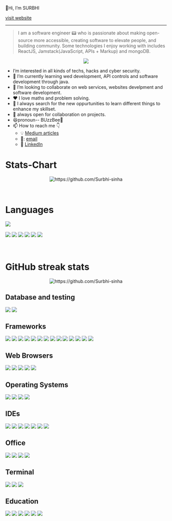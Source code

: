  👋Hi, I’m SURBHI
 
 [visit website](https://surbhi-sinha.github.io/)
 
 ---
 > I am a software engineer 📟 who is passionate about making open-source more accessible, creating software to elevate people, and building community. Some technologies I enjoy working with includes ReactJS, Jamstack(JavaScript, APIs + Markup) and mongoDB. 
 
 <p align="center"> <img src="INTRO.gif"> </p>



- I’m interested in all kinds of techs, hacks and cyber security.
- 🌱 I’m currently learning wed development, API controls and software development through java.
- 💞️ I’m looking to collaborate on web services, websites develpment and software development.
- :heart: I love maths and problem solving.
- :eyes: I always search for the new oppurtunities to learn different things to enhance my skillset.
- :handshake: always open for collaboration on projects.
- :satisfied:pronoun-- BUzzBee:honeybee:
- 📫 How to reach me :point_down:
  - :bulb: [Medium articles](https://www.quora.com/profile/Surbhi-367)
  - 📧: [email](astsurbhisinha@gmail.com)
  - :office: [LinkedIn](https://www.linkedin.com/in/surbhi-sinha-554902176/)

<!---
Surbhi-sinha/Surbhi-sinha is a ✨ special ✨ repository because its `README.md` (this file) appears on your GitHub profile.
You can click the Preview link to take a look at your changes.
--->
<h1>Stats-Chart</h1>
<p align="center">
 <img src="https://github-readme-stats.vercel.app/api?username=Surbhi-sinha&count_private=true&show_icons=true&theme=tokyonight&hide_border=true&locale=en"
    alt="https://github.com/Surbhi-sinha" />
</p>
<br>

<h1>Languages</h1>

 <a href="https://github.com/Surbhi-sinha/convoychat">
  <img align="center" src=https://github-readme-stats.vercel.app/api/top-langs/?username=Surbhi-sinha&layout=compact)](https://github.com/Surbhi-sinha/github-readme-stats>
</a>

<br>
<br>
<div align="inline">
 <img src="https://img.shields.io/badge/HTML5-E34F26?style=for-the-badge&logo=html5&logoColor=white" />
<img src="https://img.shields.io/badge/CSS3-1572B6?style=for-the-badge&logo=css3&logoColor=white" />
<img src="https://img.shields.io/badge/JavaScript-323330?style=for-the-badge&logo=javascript&logoColor=F7DF1E" />
<img src="https://img.shields.io/badge/Java-ED8B00?style=for-the-badge&logo=java&logoColor=white" />
<img src= "https://img.shields.io/badge/json-5E5C5C?style=for-the-badge&logo=json&logoColor=white">
<img src="https://img.shields.io/badge/C-00599C?style=for-the-badge&logo=c&logoColor=white" />
</div>

<br>
<br>
<h1>GitHub streak stats</h1>

<p align="center">
 <img align="center" src="https://github-readme-streak-stats.herokuapp.com/?user=Surbhi-sinha&theme=gruvbox_duo" alt="https://github.com/Surbhi-sinha" />
</p>





## Database and testing
<div align="inline">
 <img src ="	https://img.shields.io/badge/MySQL-00000F?style=for-the-badge&logo=mysql&logoColor=white" />
 <img src ="https://img.shields.io/badge/MongoDB-4EA94B?style=for-the-badge&logo=mongodb&logoColor=white" />
</div>

## Frameworks

<div align="inline">
 <img src = "https://img.shields.io/badge/Node.js-339933?style=for-the-badge&logo=nodedotjs&logoColor=white" />
 <img src = "https://img.shields.io/badge/npm-CB3837?style=for-the-badge&logo=npm&logoColor=white" />
 <img src = "https://img.shields.io/badge/Yarn-2C8EBB?style=for-the-badge&logo=yarn&logoColor=white" />
 <img src = "https://img.shields.io/badge/Express.js-000000?style=for-the-badge&logo=express&logoColor=white" />
 <img src = "https://img.shields.io/badge/Sass-CC6699?style=for-the-badge&logo=sass&logoColor=white" />
 <img src ="https://img.shields.io/badge/Font_Awesome-339AF0?style=for-the-badge&logo=fontawesome&logoColor=white" />
 <img src="https://img.shields.io/badge/Git-F05032?style=for-the-badge&logo=git&logoColor=white" />
 <img src="https://img.shields.io/badge/Spring-6DB33F?style=for-the-badge&logo=spring&logoColor=white" />
 <img src="https://img.shields.io/badge/Spring_Boot-F2F4F9?style=for-the-badge&logo=spring-boot" />
 <img src="https://img.shields.io/badge/fastapi-109989?style=for-the-badge&logo=FASTAPI&logoColor=white" />
 <img src="https://img.shields.io/badge/Django-092E20?style=for-the-badge&logo=django&logoColor=green" />
 <img src="https://img.shields.io/badge/jQuery-0769AD?style=for-the-badge&logo=jquery&logoColor=white" />
 <img src="	https://img.shields.io/badge/Bootstrap-563D7C?style=for-the-badge&logo=bootstrap&logoColor=white" />
 <img src = "	https://img.shields.io/badge/React-20232A?style=for-the-badge&logo=react&logoColor=61DAFB" />
</div>

## Web Browsers
<div align="inline">
 <img src="https://img.shields.io/badge/Google_chrome-4285F4?style=for-the-badge&logo=Google-chrome&logoColor=white" />
 <img src = "https://img.shields.io/badge/Google_chrome-4285F4?style=for-the-badge&logo=Google-chrome&logoColor=white"/>
  <img src = "https://img.shields.io/badge/Brave-FF1B2D?style=for-the-badge&logo=Brave&logoColor=white"/>
  <img src = "https://img.shields.io/badge/Safari-FF1B2D?style=for-the-badge&logo=Safari&logoColor=white"/>
  <img src = "https://img.shields.io/badge/Tor_Browser-7D4698?style=for-the-badge&logo=Tor-Browser&logoColor=white"/>
</div>

## Operating Systems
<div align="inline">
 <img src="https://img.shields.io/badge/Windows-0078D6?style=for-the-badge&logo=windows&logoColor=white" />
 <img src="https://img.shields.io/badge/Linux-FCC624?style=for-the-badge&logo=linux&logoColor=black" />
 <img src="https://img.shields.io/badge/Kali_Linux-557C94?style=for-the-badge&logo=kali-linux&logoColor=white" />
 <img src="https://img.shields.io/badge/Ubuntu-E95420?style=for-the-badge&logo=ubuntu&logoColor=white" />
</div>

## IDEs
<div align="inline">
 <img src="https://img.shields.io/badge/Visual_Studio_Code-0078D4?style=for-the-badge&logo=visual%20studio%20code&logoColor=white" />
 <img src="	https://img.shields.io/badge/Visual_Studio-5C2D91?style=for-the-badge&logo=visual%20studio&logoColor=white" />
 <img src="https://img.shields.io/badge/Atom-66595C?style=for-the-badge&logo=Atom&logoColor=white" />
 <img src="https://img.shields.io/badge/Eclipse-2C2255?style=for-the-badge&logo=eclipse&logoColor=white" />
 <img src="https://img.shields.io/badge/-CodeChef-5B4638?style=for-the-badge&logo=CodeChef&logoColor=white" />
 <img src="https://img.shields.io/badge/pycharm-143?style=for-the-badge&logo=pycharm&logoColor=black&color=black&labelColor=green" />
 <img src="https://img.shields.io/badge/sublime_text-%23575757.svg?&style=for-the-badge&logo=sublime-text&logoColor=important" />
</div>

## Office
<div align="inline">
 <img src="https://img.shields.io/badge/Microsoft_Excel-217346?style=for-the-badge&logo=microsoft-excel&logoColor=white" />
 <img src="https://img.shields.io/badge/Microsoft_PowerPoint-B7472A?style=for-the-badge&logo=microsoft-powerpoint&logoColor=white" />
 <img src="https://img.shields.io/badge/Microsoft_Access-A4373A?style=for-the-badge&logo=microsoft-access&logoColor=white" />
 <img src="	https://img.shields.io/badge/LibreOffice-18A303?style=for-the-badge&logo=LibreOffice&logoColor=white" />
</div>

## Terminal

<div align="inline">
 <img src="https://img.shields.io/badge/GNU%20Bash-4EAA25?style=for-the-badge&logo=GNU%20Bash&logoColor=white" />
 <img src="https://img.shields.io/badge/Hyper-000000?style=for-the-badge&logo=hyper&logoColor=white" />
 <img src="https://img.shields.io/badge/windows%20terminal-4D4D4D?style=for-the-badge&logo=windows%20terminal&logoColor=white" />
 
</div>

## Education
<div align ="inline">
 <img src = "https://img.shields.io/badge/Udemy-EC5252?style=for-the-badge&logo=Udemy&logoColor=white" />
 <img src = "https://img.shields.io/badge/Khan%20Academy-14BF96?style=for-the-badge&logo=Khan%20Academy&logoColor=white" />
 <img src = "https://img.shields.io/badge/Coursera-0056D2?style=for-the-badge&logo=Coursera&logoColor=white" />
 <img src = "https://img.shields.io/badge/free%20code%20camp-27273D?style=for-the-badge&logo=freecodecamp&logoColor=white" />
 <img src = "https://img.shields.io/badge/Codecademy-FFF0E5?style=for-the-badge&logo=codecademy&logoColor=303347" />
 <img src = "https://img.shields.io/badge/Duolingo-58CC02?style=for-the-badge&logo=Duolingo&logoColor=white" />
</div>
